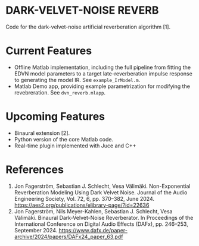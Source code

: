 # DARK-VELVET-NOISE REVERB
Code for the dark-velvet-noise artificial reverberation algorithm [1].

# Current Features
- Offline Matlab implementation, including the full pipeline from fitting the EDVN model parameters to a target late-reverberation impulse response to generating the model IR. See ```example_IrModel.m```.
- Matlab Demo app, providing example parametrization for modifying the revebreration. See ```dvn_reverb.mlapp```.

# Upcoming Features
- Binaural extension [2].
- Python version of the core Matlab code.
- Real-time plugin implemented with Juce and C++

# References
1. Jon Fagerström, Sebastian J. Schlecht, Vesa Välimäki. Non-Exponential Reverberation Modeling Using Dark Velvet Noise. Journal of the Audio Engineering Society, Vol. 72, 6, pp. 370–382, June 2024. https://aes2.org/publications/elibrary-page/?id=22636
2. Jon Fagerström, Nils Meyer-Kahlen, Sebastian J. Schlecht, Vesa Välimäki. Binaural Dark-Velvet-Noise Reverberator. In Proceedings of the International Conference on Digital Audio Effects (DAFx), pp. 246–253, September 2024. https://www.dafx.de/paper-archive/2024/papers/DAFx24_paper_63.pdf
